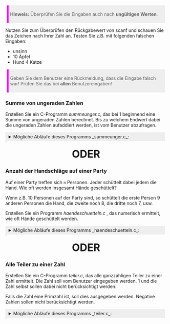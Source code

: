 > **Hinweis:** Überprüfen Sie die Eingaben auch nach **ungültigen Werten**.

Nutzen Sie zum Überprüfen den Rückgabewert von scanf und schauen Sie das Zeichen nach Ihrer Zahl an. Testen Sie z.B. mit folgenden falschen Eingaben:

- unsinn
- 10 Äpfel
- Hund 4 Katze

> Geben Sie dem Benutzer eine Rückmeldung, dass die Eingabe falsch war! Prüfen Sie das bei **allen** Benutzereingaben!

### Summe von ungeraden Zahlen

Erstellen Sie ein C-Programm _summeunger.c_, das bei 1 beginnend eine Summe von ungeraden Zahlen berechnet. Bis zu welchem Endwert dabei die ungeraden Zahlen aufaddiert werden, ist vom Benutzer abzufragen.

<details>
<summary>Mögliche Abläufe dieses Programms _summeunger.c_:</summary>

```
Summe ungerader Zahlen
======================

Dieses Programm summiert alle ungeraden Zahlen bis zur angegebenen Zahl auf.

Bis zu welcher Zahl sollen die ungeraden Zahlen aufsummiert werden? 5
   Summe der ungeraden Zahlen bis 5: 9
```

```
...
Bis zu welcher Zahl sollen die ungeraden Zahlen aufsummiert werden? 100
   Summe der ungeraden Zahlen bis 100: 2500
```

```
...
Bis zu welcher Zahl sollen die ungeraden Zahlen aufsummiert werden? 3600
   Summe der ungeraden Zahlen bis 3600: 3240000
```

```
...
Bis zu welcher Zahl sollen die ungeraden Zahlen aufsummiert werden? -3
   Bitte geben Sie eine Zahl größer 1 ein.
```

</details>

<div class="or">ODER</div>

### Anzahl der Handschläge auf einer Party

Auf einer Party treffen sich `n` Personen. Jeder schüttelt dabei jedem die Hand. Wie oft werden insgesamt Hände geschüttelt?

Wenn z.B. 10 Personen auf der Party sind, so schüttelt die erste Person 9 anderen Personen die Hand, die zweite noch 8, die dritte noch 7, usw.

Erstellen Sie ein Programm _haendeschuetteln.c_ , das numerisch ermittelt, wie oft Hände geschüttelt werden.

<details>
<summary>Mögliche Abläufe dieses Programms _haendeschuetteln.c_:</summary>

```
Händeschuetteln aller Personen auf einer Party
==============================================

Dieses Programm berechnet, wie oft auf einer Party Hände geschüttelt werden müssen, damit jeder jedem die Hand gegeben hat.

Wie Viele Personen sind auf der Party? 10
  Es werden 45 mal die Hände geschüttelt.
```

```
Wie Viele Personen sind auf der Party? 100
  Es werden 4950 mal die Hände geschüttelt.
```

```
Wie Viele Personen sind auf der Party? 500
  Es werden 124750 mal die Hände geschüttelt.
```
</details>

<div class="or">ODER</div>

### Alle Teiler zu einer Zahl

Erstellen Sie ein C-Programm _teiler.c_, das alle ganzzahligen Teiler zu einer Zahl ermittelt. Die Zahl soll vom Benutzer eingegeben werden. 1 und die Zahl selbst sollen dabei nicht berücksichtigt werden.

Falls die Zahl eine Primzahl ist, soll dies ausgegeben werden. Negative Zahlen sollen nicht berücksichtigt werden.

<details>
<summary>Mögliche Abläufe dieses Programms _teiler.c_:</summary>

```
Alle Teiler zu einer Zahl
=========================

Dieses Programm gibt alle möglichen ganzzahligen Teiler (ausser 1 und sich selbst) zu einer Zahl aus. Geben Sie dafür eine positive Zahl größer 0 ein.

Für welche Zahl sollen alle möglichen Teiler berechnet werden? 100
  100 ist teilbar durch: 2, 4, 5, 10, 20, 25, 50

```

```
...
Für welche Zahl sollen alle möglichen Teiler berechnet werden? 17
  17 ist eine Primzahl.
```

```
...
Für welche Zahl sollen alle möglichen Teiler berechnet werden? -5
  -5 ist keine gültige Eingabe.
```

</details>

<style>
.or {
    text-align:center;
    margin:1rem;
    font-size:2rem;
    font-weight: bold;
}

blockquote, .blockquote {
    background:#EEE;
    padding:5px;
    margin: 5px;
    border-left: 5px solid magenta;
}

code.hljs {
    background: #EEE;
}

details {
    border-left: 5px solid #EEE;
    padding: 5px;
}
summary {
    background: #EEE;
    padding: 5px;
    margin-left: -5px;
    margin-top: -5px;
}
</style>

